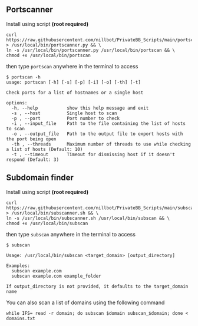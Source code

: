 ## Portscanner

Install using script __(root required)__

```
curl https://raw.githubusercontent.com/nillbot/PrivateBB_Scripts/main/portscanner.py > /usr/local/bin/portscanner.py && \
ln -s /usr/local/bin/portscanner.py /usr/local/bin/portscan && \
chmod +x /usr/local/bin/portscan
```

then type `portscan` anywhere in the terminal to access

```
$ portscan -h
usage: portscan [-h] [-s] [-p] [-i] [-o] [-th] [-t]

Check ports for a list of hostnames or a single host

options:
  -h, --help           show this help message and exit
  -s , --host          Single host to scan
  -p , --port          Port number to check
  -i , --input_file    Path to the file containing the list of hosts to scan
  -o , --output_file   Path to the output file to export hosts with the port being open
  -th , --threads      Maximum number of threads to use while checking a list of hosts (Default: 10)
  -t , --timeout       Timeout for dismissing host if it doesn't respond (Default: 3)
```
## Subdomain finder

Install using script __(root required)__

```
curl https://raw.githubusercontent.com/nillbot/PrivateBB_Scripts/main/subscanner.sh > /usr/local/bin/subscanner.sh && \
ln -s /usr/local/bin/subscanner.sh /usr/local/bin/subscan && \
chmod +x /usr/local/bin/subscan
```

then type `subscan` anywhere in the terminal to access
```
$ subscan

Usage: /usr/local/bin/subscan <target_domain> [output_directory]

Examples:
  subscan example.com
  subscan example.com example_folder

If output_directory is not provided, it defaults to the target_domain name
```

You can also scan a list of domains using the following command

```
while IFS= read -r domain; do subscan $domain subscan_$domain; done < domains.txt
```
